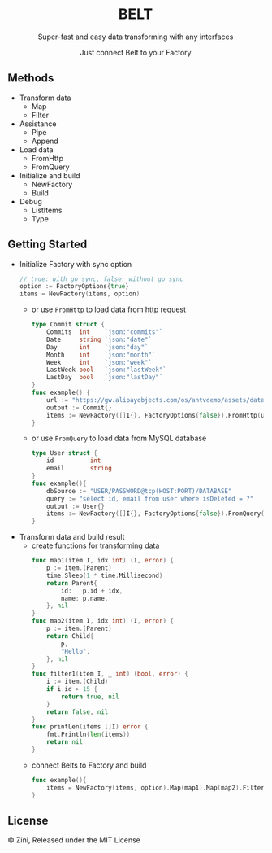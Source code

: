 <div align="center">
<h1>BELT</h1>
<p>Super-fast and easy data transforming with any interfaces</p>
<p>Just connect Belt to your Factory</p>
</div>

## Methods
- Transform data
  - Map
  - Filter
- Assistance
  - Pipe
  - Append
- Load data
  - FromHttp
  - FromQuery
- Initialize and build
  - NewFactory
  - Build
- Debug
  - ListItems
  - Type

## Getting Started
- Initialize Factory with sync option
    ```go
    // true: with go sync, false: without go sync
	option := FactoryOptions{true}
	items = NewFactory(items, option)
    ```
    - or use `FromHttp` to load data from http request
        ```go
        type Commit struct {
            Commits  int    `json:"commits"`
            Date     string `json:"date"`
            Day      int    `json:"day"`
            Month    int    `json:"month"`
            Week     int    `json:"week"`
            LastWeek bool   `json:"lastWeek"`
            LastDay  bool   `json:"lastDay"`
        }
        func example() {
            url := "https://gw.alipayobjects.com/os/antvdemo/assets/data/github-commit.json"
            output := Commit{}
            items := NewFactory([]I{}, FactoryOptions{false}).FromHttp(url, output)
        }
        ```
    - or use `FromQuery` to load data from MySQL database
        ```go
        type User struct {
            id          int
            email       string
        }
        func example(){
            dbSource := "USER/PASSWORD@tcp(HOST:PORT)/DATABASE"
            query := "select id, email from user where isDeleted = ?"
            output := User{}
            items := NewFactory([]I{}, FactoryOptions{false}).FromQuery(dbSource, output, query, 0)
        }
        ```
- Transform data and build result
  - create functions for transforming data
    ```go
    func map1(item I, idx int) (I, error) {
        p := item.(Parent)
        time.Sleep(1 * time.Millisecond)
        return Parent{
            id:   p.id + idx,
            name: p.name,
        }, nil
    }
    func map2(item I, idx int) (I, error) {
        p := item.(Parent)
        return Child{
            p,
            "Hello",
        }, nil
    }
    func filter1(item I, _ int) (bool, error) {
        i := item.(Child)
        if i.id > 15 {
            return true, nil
        }
        return false, nil
    }
    func printLen(items []I) error {
        fmt.Println(len(items))
        return nil
    }
    ```
  - connect Belts to Factory and build
    ```go
    func example(){
        items = NewFactory(items, option).Map(map1).Map(map2).Filter(filter1).Append(newChild).Pipe(printLen).Build()
    }
    ```

## License
© Zini, Released under the MIT License
